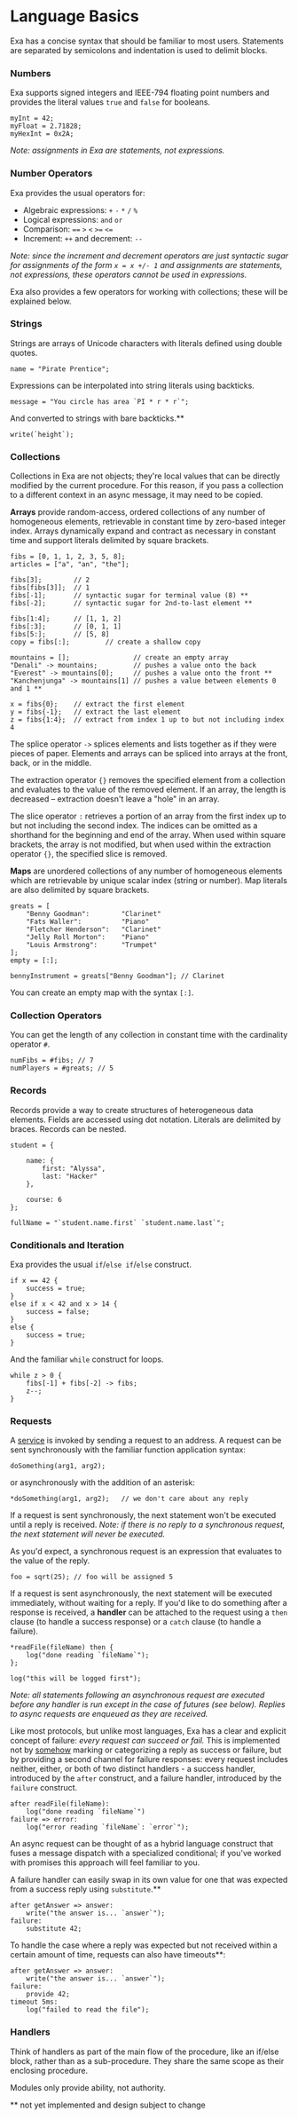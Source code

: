 # Language Basics

Exa has a concise syntax that should be familiar to most users. Statements are separated by semicolons and indentation is used to delimit blocks.

### Numbers

Exa supports signed integers and IEEE-794 floating point numbers and provides the literal values `true` and `false` for booleans.

```
myInt = 42;
myFloat = 2.71828;
myHexInt = 0x2A;
```
*Note: assignments in Exa are statements, not expressions.*

### Number Operators

Exa provides the usual operators for:

- Algebraic expressions: `+` `-` `*` `/` `%`
- Logical expressions: `and` `or`
- Comparison: `==` `>` `<` `>=` `<=`
- Increment: `++` and decrement: `--`

*Note: since the increment and decrement operators are just syntactic sugar for assignments of the form `x = x +/- 1` and assignments are statements, not expressions, these operators cannot be used in expressions.*

Exa also provides a few operators for working with collections; these will be explained below.

### Strings

Strings are arrays of Unicode characters with literals defined using double quotes.

```
name = "Pirate Prentice";

```
Expressions can be interpolated into string literals using backticks.

```
message = "You circle has area `PI * r * r`";
```

And converted to strings with bare backticks.**

```
write(`height`);
```

### Collections

Collections in Exa are not objects; they're local values that can be directly modified by the current procedure. For this reason, if you pass a collection to a different context in an async message, it may need to be copied.

**Arrays** provide random-access, ordered collections of any number of homogeneous elements, retrievable in constant time by zero-based integer index. Arrays dynamically expand and contract as necessary in constant time and support literals delimited by square brackets. 

```
fibs = [0, 1, 1, 2, 3, 5, 8];
articles = ["a", "an", "the"];

fibs[3];		// 2
fibs[fibs[3]];	// 1
fibs[-1];		// syntactic sugar for terminal value (8) **
fibs[-2];		// syntactic sugar for 2nd-to-last element **

fibs[1:4];      // [1, 1, 2]
fibs[:3];		// [0, 1, 1]
fibs[5:];		// [5, 8]
copy = fibs[:];         // create a shallow copy

mountains = [];                // create an empty array
"Denali" -> mountains;         // pushes a value onto the back
"Everest" -> mountains[0];     // pushes a value onto the front **
"Kanchenjunga" -> mountains[1] // pushes a value between elements 0 and 1 **

x = fibs{0};	// extract the first element
y = fibs{-1};	// extract the last element
z = fibs{1:4};	// extract from index 1 up to but not including index 4
```

The splice operator `->` splices elements and lists together as if they were pieces of paper. Elements and arrays can be spliced into arrays at the front, back, or in the middle.

The extraction operator `{}` removes the specified element from a collection and evaluates to the value of the removed element. If an array, the length is decreased – extraction doesn't leave a "hole" in an array.

The slice operator `:` retrieves a portion of an array from the first index up to but not including the second index.  The indices can be omitted as a shorthand for the beginning and end of the array.  When used within square brackets, the array is not modified, but when used within the extraction operator `{}`, the specified slice is removed.


**Maps** are unordered collections of any number of homogeneous elements which are retrievable by unique scalar index (string or number). Map literals are also delimited by square brackets.

```
greats = [
	"Benny Goodman":		"Clarinet"
	"Fats Waller":			"Piano"
	"Fletcher Henderson":	"Clarinet"
	"Jelly Roll Morton":	"Piano"
	"Louis Armstrong":		"Trumpet"
];
empty = [:];

bennyInstrument = greats["Benny Goodman"]; // Clarinet
```

You can create an empty map with the syntax `[:]`.

### Collection Operators

You can get the length of any collection in constant time with the cardinality operator `#`.

```
numFibs = #fibs; // 7
numPlayers = #greats; // 5
```

### Records

Records provide a way to create structures of heterogeneous data elements. Fields are accessed using dot notation. Literals are delimited by braces. Records can be nested.

```
student = {

	name: {
		first: "Alyssa",
		last: "Hacker"
	},
	
	course: 6
};

fullName = "`student.name.first` `student.name.last`";
```

### Conditionals and Iteration

Exa provides the usual `if`/`else if`/`else` construct.

```
if x == 42 {
	success = true;
}
else if x < 42 and x > 14 {
	success = false;
}
else {
	success = true;
}
```

And the familiar `while` construct for loops.

```
while z > 0 {
	fibs[-1] + fibs[-2] -> fibs;
	z--;
}
```

### Requests

A [service](procedures.md) is invoked by sending a request to an address. A request can be sent synchronously with the familiar function application syntax:

```
doSomething(arg1, arg2);
```

or asynchronously with the addition of an asterisk:

```
*doSomething(arg1, arg2);	// we don't care about any reply
```

If a request is sent synchronously, the next statement won't be executed until a reply is received. *Note: if there is no reply to a synchronous request, the next statement will never be executed.*

As you'd expect, a synchronous request is an expression that evaluates to the value of the reply. 

```
foo = sqrt(25);	// foo will be assigned 5
```

If a request is sent asynchronously, the next statement will be executed immediately, without waiting for a reply. If you'd like to do something after a response is received, a **handler**  can be attached to the request using a `then` clause (to handle a success response) or a `catch` clause (to handle a failure).

```
*readFile(fileName) then {
	log("done reading `fileName`");
};

log("this will be logged first");
```

*Note: all statements following an asynchronous request are executed before any handler is run except in the case of futures (see below). Replies to async requests are enqueued as they are received.*

Like most protocols, but unlike most languages, Exa has a clear and explicit concept of failure: *every request can succeed or fail.* This is implemented not by [somehow](https://en.wikipedia.org/wiki/Semipredicate_problem) marking or categorizing a reply as success or failure, but by providing a second channel for failure responses: every request includes neither, either, or both of two distinct handlers - a success handler, introduced by the `after` construct, and a failure handler, introduced by the `failure` construct.

```
after readFile(fileName):
	log("done reading `fileName`")
failure => error:
	log("error reading `fileName`: `error`");
```

An async request can be thought of as a hybrid language construct that fuses a message dispatch with a specialized conditional; if you've worked with promises this approach will feel familiar to you.

A failure handler can easily swap in its own value for one that was expected from a success reply using `substitute`.**

```
after getAnswer => answer:
	write("the answer is... `answer`");
failure:
	substitute 42;
```

To handle the case where a reply was expected but not received within a certain amount of time, requests can also have timeouts**:

```
after getAnswer => answer:
	write("the answer is... `answer`");
failure:
	provide 42;
timeout 5ms:
	log("failed to read the file");
```

### Handlers

Think of handlers as part of the main flow of the procedure, like an if/else block, rather than as a sub-procedure. They share the same scope as their enclosing procedure.

Modules only provide ability, not authority.

** not yet implemented and design subject to change

